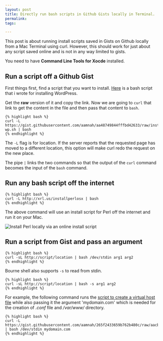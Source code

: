 ```yaml
---
layout: post
title: Directly run bash scripts in Github Gists locally in Terminal.
permalink: 
tags: 

---
```


This post is about running install scripts saved in Gists on Github locally from a Mac Terminal using curl. However, this should work for just about any script saved online and is not in any way limited to gists.

You need to have **Command Line Tools for Xocde** installed.

Run a script off a Github Gist
---

First things first, find a script that you want to install. [Here](https://gist.github.com/aamnah/aa48749844fffbd42633) is a bash script that i wrote for installing WordPress.

Get the **raw** version of it and copy the link. Now we are going to `curl` that link to get the content in the file and then pass that content to `bash`.

    {% highlight bash %}
    curl -L https://gist.githubusercontent.com/aamnah/aa48749844fffbd42633/raw/install-wp.sh | bash
    {% endhighlight %}


The `-L` flag is for location. If the server reports that the requested page  has  moved  to  a  different  location, this option will make curl redo the request on the new place.

The pipe `|` links the two commands so that the output of the `curl` command becomes the input of the `bash` command.

Run any bash script off the internet
---

    {% highlight bash %}
    curl -L http://xrl.us/installperlosx | bash
    {% endhighlight %}

The above command will use an install script for Perl off the internet and run it on your Mac. 

![Install Perl locally via an online install script]({{site.url}}assets/img/bash-install-perl.png)

Run a script from Gist and pass an argument
---
    {% highlight bash %}
    curl -sL http://script/location | bash /dev/stdin arg1 arg2    
    {% endhighlight %}

Bourne shell also supports `-s` to read from stdin.
    
    {% highlight bash %}
    curl -sL http://script/location | bash -s arg1 arg2    
    {% endhighlight %}

For example, the following command runs the [script to create a virtual host file](https://gist.github.com/aamnah/265f2433659b762b480c) while also passing it the argument 'mydomain.com' which is needed for the creation of _.conf_ file and _/var/www/_ directory.

    {% highlight bash %}
    curl -L https://gist.githubusercontent.com/aamnah/265f2433659b762b480c/raw/aacb8938f27e789812570bf2467816133c2bb9e2/vhost.sh | bash /dev/stdin mydomain.com
    {% endhighlight %}
